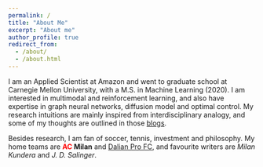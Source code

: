 ```yaml
---
permalink: /
title: "About Me"
excerpt: "About me"
author_profile: true
redirect_from: 
  - /about/
  - /about.html
---
```


I am an Applied Scientist at Amazon and went to graduate school at Carnegie Mellon University, with a M.S. in Machine Learning (2020). I am interested in multimodal and reinforcement learning, and also have expertise in graph neural networks, diffusion model and optimal control. My research intuitions are mainly inspired from interdisciplinary analogy, and some of my thoughts are outlined in those [blogs](https://milanlx.github.io/blog/).

Besides research, I am fan of soccer, tennis, investment and philosophy. My home teams are **<span style="color: red"> AC </span> Milan**
 and [Dalian Pro FC](http://www.dlpro.com.cn/), and favourite writers are *Milan Kundera* and *J. D. Salinger*.  

<!---
I am a PhD student in the [Civil Engineering Department](https://www.cmu.edu/cee/) at [Carnegie Mellon University](https://www.cmu.edu), advised by [Pine Liu](https://faculty.ce.cmu.edu/liu/) and [Sean Qian](https://faculty.ce.cmu.edu/qian/). A short version of my resume could be found [here](https://milanlx.github.io/files/work_resume.pdf) .

**Research Interest**: 
graph neural networks; stochastic control; tabular embedding; diffusion model; spatiotemporal & multimodal analysis; model predictive control

My current research focuses on implementing generalizable Model Predictive Control policies that can be integrated with existing building HVAC control frameworks, and spatial-temporal graph neural networks to infer interactions in urban systems such as building and transportation. Before coming to CMU, I obtained M.S. in Structural Engineering, and B.S in Civil Engineering, both from [Dalian University of Technology](https://en.dlut.edu.cn/), fortunated to have been supervised by [Jinping Ou](http://homepage.hit.edu.cn/oujinping) and worked on [optimal sensor placement of deepwater risers](https://milanlx.github.io/files/Master%20Dissertation%20(original).pdf) ([slides](https://milanlx.github.io/files/mastet_thesis_short_version.pdf)). I also obtained a M.S. in Machine Learning at CMU on 2020. 
-->

<script type="text/javascript" id="clustrmaps" src="//clustrmaps.com/map_v2.js?d=P2urzBnpN9rmrP2fXgQSA3bN2P4zwPbVZ3NZ9U3UTHs&cl=ffffff&w=50"></script>

<!---
<script type="text/javascript" src="//rf.revolvermaps.com/0/0/8.js?i=5rhwi7l31w4&amp;m=0&amp;c=ff0000&amp;cr1=ffffff&amp;f=arial&amp;l=33" async="async"></script>
-->


